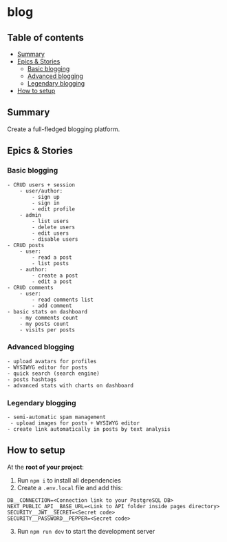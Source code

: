 # blog

## Table of contents

- [Summary](#summary)
- [Epics & Stories](#epics--stories)
    - [Basic blogging](#basic-blogging)
    - [Advanced blogging](#advanced-blogging)
    - [Legendary blogging](#legendary-blogging)
- [How to setup](#how-to-setup)


## Summary
Create a full-fledged blogging platform.

## Epics & Stories
### Basic blogging
    - CRUD users + session
        - user/author:
            - sign up
            - sign in
            - edit profile
        - admin
            - list users
            - delete users
            - edit users
            - disable users
    - CRUD posts
        - user:
            - read a post
            - list posts
        - author: 
            - create a post
            - edit a post
    - CRUD comments
        - user:
            - read comments list
            - add comment
    - basic stats on dashboard
        - my comments count
        - my posts count
        - visits per posts

### Advanced blogging
    - upload avatars for profiles
    - WYSIWYG editor for posts
    - quick search (search engine)
    - posts hashtags
    - advanced stats with charts on dashboard

### Legendary blogging
    - semi-automatic spam management
     - upload images for posts + WYSIWYG editor
    - create link automatically in posts by text analysis


## How to setup
At the **root of your project**:
1. Run `npm i` to install all dependencies
2. Create a `.env.local` file and add this:
```
DB__CONNECTION=<Connection link to your PostgreSQL DB>
NEXT_PUBLIC_API__BASE_URL=<Link to API folder inside pages directory>
SECURITY__JWT__SECRET=<Secret code>
SECURITY__PASSWORD__PEPPER=<Secret code>
```
3. Run `npm run dev` to start the development server